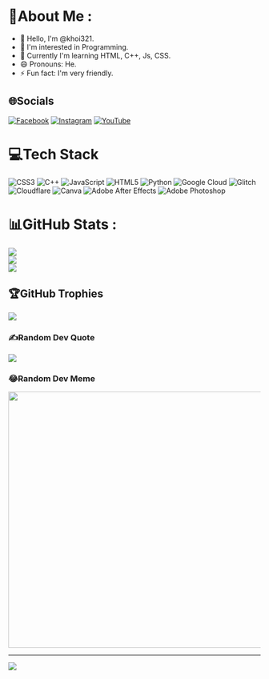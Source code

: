 # 💫About Me :
- 👋 Hello, I'm @khoi321.
- 👀 I'm interested in Programming.
- 🌱 Currently I'm learning HTML, C++, Js, CSS.
- 😄 Pronouns: He.
- ⚡ Fun fact: I'm very friendly.

## 🌐Socials
[![Facebook](https://img.shields.io/badge/Facebook-%231877F2.svg?logo=Facebook&logoColor=white)](https://www.facebook.com/profile.php?id=61561338034674) [![Instagram](https://img.shields.io/badge/Instagram-%23E4405F.svg?logo=Instagram&logoColor=white)](https://instagram.com/khoivo2208) [![YouTube](https://img.shields.io/badge/YouTube-%23FF0000.svg?logo=YouTube&logoColor=white)](https://www.youtube.com/channel/UCuh054veBYqfh_YFc9FFH-w) 

# 💻Tech Stack
![CSS3](https://img.shields.io/badge/css3-%231572B6.svg?style=flat-square&logo=css3&logoColor=white) ![C++](https://img.shields.io/badge/c++-%2300599C.svg?style=flat-square&logo=c%2B%2B&logoColor=white) ![JavaScript](https://img.shields.io/badge/javascript-%23323330.svg?style=flat-square&logo=javascript&logoColor=%23F7DF1E) ![HTML5](https://img.shields.io/badge/html5-%23E34F26.svg?style=flat-square&logo=html5&logoColor=white) ![Python](https://img.shields.io/badge/python-3670A0?style=flat-square&logo=python&logoColor=ffdd54) ![Google Cloud](https://img.shields.io/badge/Google%20Cloud-%234285F4.svg?style=flat-square&logo=google-cloud&logoColor=white) ![Glitch](https://img.shields.io/badge/glitch-%233333FF.svg?style=flat-square&logo=glitch&logoColor=white) ![Cloudflare](https://img.shields.io/badge/Cloudflare-F38020?style=flat-square&logo=Cloudflare&logoColor=white) ![Canva](https://img.shields.io/badge/Canva-%2300C4CC.svg?style=flat-square&logo=Canva&logoColor=white) ![Adobe After Effects](https://img.shields.io/badge/Adobe%20After%20Effects-9999FF.svg?style=flat-square&logo=Adobe%20After%20Effects&logoColor=white) ![Adobe Photoshop](https://img.shields.io/badge/adobephotoshop-%2331A8FF.svg?style=flat-square&logo=adobephotoshop&logoColor=white)
# 📊GitHub Stats :
![](https://github-readme-stats.vercel.app/api?username=khoi321&theme=dark&hide_border=false&include_all_commits=false&count_private=false)<br/>
![](https://github-readme-streak-stats.herokuapp.com/?user=khoi321&theme=dark&hide_border=false)<br/>
![](https://github-readme-stats.vercel.app/api/top-langs/?username=khoi321&theme=dark&hide_border=false&include_all_commits=false&count_private=false&layout=compact)

## 🏆GitHub Trophies
![](https://github-trophies.vercel.app/?username=khoi321&theme=onedark&no-frame=false&no-bg=true&margin-w=4)

### ✍️Random Dev Quote
![](https://quotes-github-readme.vercel.app/api?type=horizontal&theme=radical)

### 😂Random Dev Meme
<img src="https://random-memer.herokuapp.com/" width="512px"/>

---
[![](https://visitcount.itsvg.in/api?id=khoi321&icon=0&color=0)](https://visitcount.itsvg.in)

